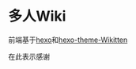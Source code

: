 # 多人Wiki
前端基于[hexo](https://hexo.io)和[hexo-theme-Wikitten](https://github.com/zthxxx/hexo-theme-Wikitten)

在此表示感谢